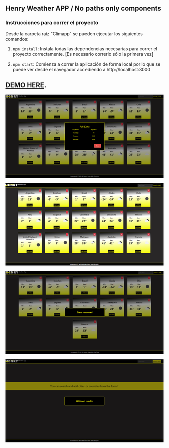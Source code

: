 ## Henry Weather APP / No paths only components 

### Instrucciones para correr el proyecto

Desde la carpeta raíz "Climapp" se pueden ejecutar los siguientes comandos:

1. `npm install`: Instala todas las dependencias necesarias para correr el proyecto correctamente. [Es necesario correrlo sólo la primera vez]

2. `npm start`: Comienza a correr la aplicación de forma local por lo que se puede ver desde el navegador accediendo a http://localhost:3000

## [DEMO HERE](https://feli87.github.io/climapp/).

![Screenshot](./img-screen/screenshot-full-0.png)

![Screenshot](./img-screen/screenshot-full-1.png)

![Screenshot](./img-screen/screenshot-full-2.png)

![Screenshot](./img-screen/screenshot-full-3.png)